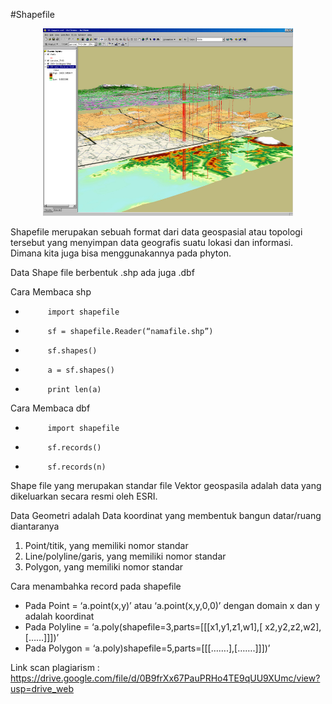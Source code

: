 #Shapefile

<p align="center">
  <img src="/img/GIS1.jpg" width="400px">
</p>

Shapefile merupakan sebuah format dari data geospasial atau topologi tersebut yang menyimpan data geografis suatu lokasi dan informasi. Dimana kita juga bisa menggunakannya pada phyton.

Data Shape file berbentuk .shp ada juga .dbf

Cara Membaca shp 
-          import shapefile
-          sf = shapefile.Reader(“namafile.shp”)
-          sf.shapes()
-          a = sf.shapes()
-          print len(a)

Cara Membaca dbf

-          import shapefile
-          sf.records()
-          sf.records(n)

Shape file yang merupakan standar file Vektor geospasila adalah data yang dikeluarkan secara resmi oleh ESRI.

Data Geometri adalah Data koordinat yang membentuk bangun datar/ruang diantaranya
1. Point/titik, yang memiliki nomor standar 
2.  Line/polyline/garis, yang memiliki nomor standar 
3. Polygon, yang memiliki nomor standar

Cara menambahka record pada shapefile
-  Pada Point = ‘a.point(x,y)’ atau ‘a.point(x,y,0,0)’ dengan domain x dan y adalah koordinat
-  Pada Polyline = ‘a.poly(shapefile=3,parts=[[[x1,y1,z1,w1],[ x2,y2,z2,w2],[……]]])’
-  Pada Polygon = ‘a.poly)shapefile=5,parts=[[[…….],[…….]]])’


Link scan plagiarism : https://drive.google.com/file/d/0B9frXx67PauPRHo4TE9qUU9XUmc/view?usp=drive_web